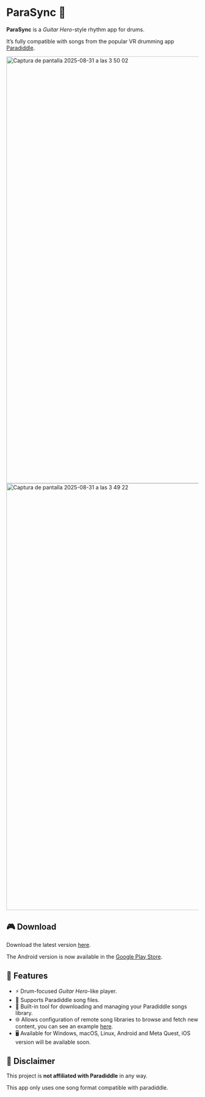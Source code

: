 # ParaSync 🥁

**ParaSync** is a _Guitar Hero_-style rhythm app for drums.

It’s fully compatible with songs from the popular VR drumming app [Paradiddle](https://paradiddleapp.com).

<img width="1336" height="1115" alt="Captura de pantalla 2025-08-31 a las 3 50 02" src="https://github.com/user-attachments/assets/a349cd02-548a-45e6-9751-6e2af3dad0e5" />
<img width="1336" height="1115" alt="Captura de pantalla 2025-08-31 a las 3 49 22" src="https://github.com/user-attachments/assets/f477b0b4-1852-4900-aa10-d22630eb25fa" />

## 🎮 Download

Download the latest version [here](https://github.com/androettop/parasync/releases).

The Android version is now available in the [Google Play Store](https://play.google.com/store/apps/details?id=com.androettop.parasync).

## 🧩 Features

- ⚡ Drum-focused _Guitar Hero_-like player.
- 🎵 Supports Paradiddle song files.
- 📂 Built-in tool for downloading and managing your Paradiddle songs library.
- 🌐 Allows configuration of remote song libraries to browse and fetch new content, you can see an example [here](https://gist.github.com/androettop/765e909d37c2b562245d2458713c6223).
- 🖥️ Available for Windows, macOS, Linux, Android and Meta Quest, iOS version will be available soon.

## 📢 Disclaimer

This project is **not affiliated with Paradiddle** in any way.

This app only uses one song format compatible with paradiddle.
